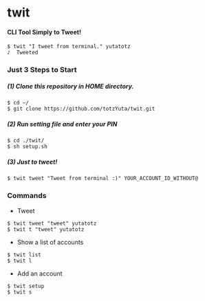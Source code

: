 # twit

#### CLI Tool Simply to Tweet!

```
$ twit "I tweet from terminal." yutatotz
♪  Tweeted
```


### Just 3 Steps to Start

##### (1) Clone this repository in HOME directory.

```
$ cd ~/
$ git clone https://github.com/totzYuta/twit.git
```


##### (2) Run setting file and enter your PIN

```
$ cd ./twit/
$ sh setup.sh
```


##### (3) Just to tweet!

```
$ twit tweet "Tweet from terminal :)" YOUR_ACCOUNT_ID_WITHOUT@
```


### Commands

- Tweet

```
$ twit tweet "tweet" yutatotz
$ twit t "tweet" yutatotz
```

- Show a list of accounts

```
$ twit list
$ twit l
```


- Add an account

```
$ twit setup
$ twit s
```
